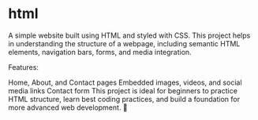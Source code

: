 # html
A simple website built using HTML and styled with CSS. This project helps in understanding the structure of a webpage, including semantic HTML elements, navigation bars, forms, and media integration.

Features:

Home, About, and Contact pages
Embedded images, videos, and social media links
Contact form 
This project is ideal for beginners to practice HTML structure, learn best coding practices, and build a foundation for more advanced web development. 🚀
